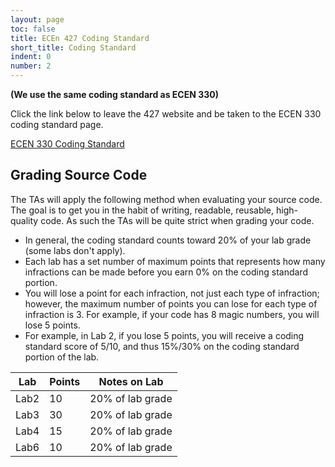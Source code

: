 ```yaml
---
layout: page
toc: false
title: ECEn 427 Coding Standard
short_title: Coding Standard
indent: 0
number: 2
---
```



**(We use the same coding standard as ECEN 330)**

Click the link below to leave the 427 website and be taken to the ECEN 330 coding standard page.


[ECEN 330 Coding Standard](https://byu-cpe.github.io/ecen330/other/coding-standard/)


## Grading Source Code 
The TAs will apply the following method  when evaluating your source code. The goal is to get you in the habit of writing, readable, reusable, high-quality code. As such the TAs will be quite strict when grading your code.
  * In general, the coding standard counts toward 20% of your lab grade (some labs don't apply).
  * Each lab has a set number of maximum points that represents how many infractions can be made before you earn 0% on the coding standard portion.
  * You will lose a point for each infraction, not just each type of infraction; however, the maximum number of points you can lose for each type of infraction is 3.  For example, if your code has 8 magic numbers, you will lose 5 points. 
  * For example, in Lab 2, if you lose 5 points, you will receive a coding standard score of 5/10, and thus 15%/30% on the coding standard portion of the lab.
 

| Lab  |  Points | Notes on Lab |
|------|---------|--------------|
| Lab2 |  10 | 20% of lab grade |
| Lab3 |  30 | 20% of lab grade |
| Lab4 |  15 | 20% of lab grade |
| Lab6 |  10 | 20% of lab grade |
